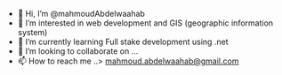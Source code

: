 - 👋 Hi, I’m @mahmoudAbdelwaahab
- 👀 I’m interested in web development and GIS (geographic information system)
- 🌱 I’m currently learning Full stake development using .net 
- 💞️ I’m looking to collaborate on ...
- 📫 How to reach me ..> mahmoud.abdelwaahab@gmail.com

<!---
mahmoudAbdelwaahab/mahmoudAbdelwaahab is a ✨ special ✨ repository because its `README.md` (this file) appears on your GitHub profile.
You can click the Preview link to take a look at your changes.
--->

